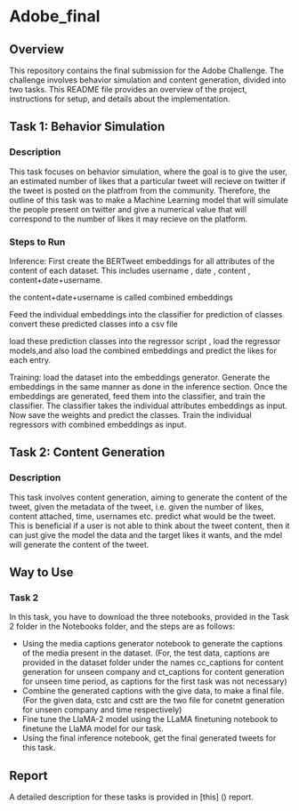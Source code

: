 # Adobe_final

## Overview

This repository contains the final submission for the Adobe Challenge. The challenge involves behavior simulation and content generation, divided into two tasks. This README file provides an overview of the project, instructions for setup, and details about the implementation.

## Task 1: Behavior Simulation

### Description

This task focuses on behavior simulation, where the goal is to give the user, an estimated number of likes that a particular tweet will recieve on twitter if the tweet is posted on the platfrom from the community. 
Therefore, the outline of this task was to make a Machine Learning model that will simulate the people present on twitter and give a numerical value that will correspond to the number of likes it may recieve on the platform. 

### Steps to Run

Inference:
First create the BERTweet embeddings for all attributes of the content of each dataset.
This includes username , date , content , content+date+username.

the content+date+username is called combined embeddings

Feed the individual embeddings into the classifier for prediction of classes
convert these predicted classes into a csv file

load these prediction classes into the regressor script , load the regressor models,and also load the combined embeddings and predict the likes for each entry.

Training:
load the dataset into the embeddings generator. Generate the embeddings in the same manner as done in the inference section. Once the embeddings are generated, feed them into the classifier, and train the classifier. The classifier takes the individual attributes embeddings as input. Now save the weights and predict the classes. Train the individual regressors with combined embeddings as input.

## Task 2: Content Generation

### Description

This task involves content generation, aiming to generate the content of the tweet, given the metadata of the tweet, i.e. given the number of likes, content attached, time, usernames etc. predict what would be the tweet. This is beneficial if a user is not able to think about the tweet content, then it can just give the model the data and the target likes it wants, and the mdel will generate the content of the tweet.

## Way to Use

### Task 2

In this task, you have to download the three notebooks, provided in the Task 2 folder in the Notebooks folder, and the steps are as follows:

- Using the media captions generator notebook to generate the captions of the media present in the dataset. (For, the test data, captions are provided in the dataset folder under the names cc_captions for content generation for unseen company and ct_captions for content generation for unseen time period, as captions for the first task was not necessary)
- Combine the generated captions with the give data, to make a final file. (For the given data, cstc and cstt are the two file for conetnt generation for unseen company and time respectively)
- Fine tune the LlaMA-2 model using the LLaMA finetuning notebook to finetune the LlaMA model for our task.
- Using the final inference notebook, get the final generated tweets for this task. 

## Report

A detailed description for these tasks is provided in [this] () report.  